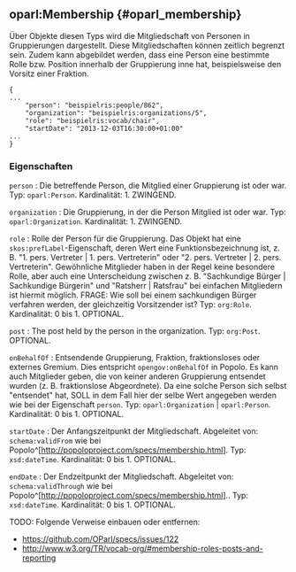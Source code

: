 oparl:Membership {#oparl_membership}
----------------

Über Objekte diesen Typs wird die Mitgliedschaft von Personen in
Gruppierungen dargestellt. Diese Mitgliedschaften können zeitlich
begrenzt sein. Zudem kann abgebildet werden, dass eine Person
eine bestimmte Rolle bzw. Position innerhalb der Gruppierung
inne hat, beispielsweise den Vorsitz einer Fraktion.

~~~~~  {#membership_ex1 .json}
{
...
    "person": "beispielris:people/862",
    "organization": "beispielris:organizations/5",
    "role": "beispielris:vocab/chair",
    "startDate": "2013-12-03T16:30:00+01:00"
...
}
~~~~~

### Eigenschaften

`person`
:   Die betreffende Person, die Mitglied einer Gruppierung ist oder war.
    Typ: `oparl:Person`.
    Kardinalität: 1.
    ZWINGEND.
    
`organization`
:   Die Gruppierung, in der die Person Mitglied ist oder war.
    Typ: `oparl:Organization`.
    Kardinalität: 1.
    ZWINGEND.

`role`
:   Rolle der Person für die Gruppierung. Das Objekt hat eine `skos:prefLabel`-Eigenschaft,
    deren Wert eine Funktionsbezeichnung ist, z. B.
    "1. pers. Vertreter | 1. pers. Vertreterin" oder "2. pers. Vertreter | 2. pers. Vertreterin".
    Gewöhnliche Mitglieder haben in der Regel keine besondere Rolle,
    aber auch eine Unterscheidung zwischen z. B. "Sachkundige Bürger | Sachkundige Bürgerin"
    und "Ratsherr | Ratsfrau" bei einfachen Mitgliedern ist hiermit möglich.
    FRAGE: Wie soll bei einem sachkundigen Bürger verfahren werden, der gleichzeitig Vorsitzender ist?
    Typ: `org:Role`.
    Kardinalität: 0 bis 1.
    OPTIONAL.

`post`
:   The post held by the person in the organization.
    Typ: `org:Post`.
    OPTIONAL.

`onBehalfOf`
:   Entsendende Gruppierung, Fraktion, fraktionsloses oder externes Gremium.
    Dies entspricht `opengov:onBehalfOf` in Popolo.
    Es kann auch Mitglieder geben, die von keiner anderen Gruppierung entsendet wurden (z. B. fraktionslose Abgeordnete).
    Da eine solche Person sich selbst "entsendet" hat, SOLL in dem Fall hier der
    selbe Wert angegeben werden wie bei der Eigenschaft `person`.
    Typ: `oparl:Organization` | `oparl:Person`.
    Kardinalität: 0 bis 1.
    OPTIONAL.

`startDate`
:   Der Anfangszeitpunkt der Mitgliedschaft.
    Abgeleitet von: `schema:validFrom` wie bei Popolo^[<http://popoloproject.com/specs/membership.html>].
    Typ: `xsd:dateTime`.
    Kardinalität: 0 bis 1.
    OPTIONAL.

`endDate`
:   Der Endzeitpunkt der Mitgliedschaft.
    Abgeleitet von: `schema:validThrough` wie bei Popolo^[<http://popoloproject.com/specs/membership.html>]..
    Typ: `xsd:dateTime`.
    Kardinalität: 0 bis 1.
    OPTIONAL.

TODO: Folgende Verweise einbauen oder entfernen:

* https://github.com/OParl/specs/issues/122
* http://www.w3.org/TR/vocab-org/#membership-roles-posts-and-reporting

